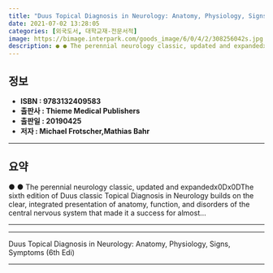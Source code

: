 ```yaml
---
title: "Duus Topical Diagnosis in Neurology: Anatomy, Physiology, Signs, Symptoms (6th Edi)"
date: 2021-07-02 13:28:05
categories: [외국도서, 대학교재-전문서적]
image: https://bimage.interpark.com/goods_image/6/0/4/2/308256042s.jpg
description: ● ● The perennial neurology classic, updated and expandedx0Dx0DThe sixth edition of Duus classic Topical Diagnosis in Neurology builds on the clear, integrate
---
```


## **정보**

- **ISBN : 9783132409583**
- **출판사 : Thieme Medical Publishers**
- **출판일 : 20190425**
- **저자 : Michael Frotscher,Mathias Bahr**

------



## **요약**

●  ●  The perennial neurology classic, updated and expandedx0Dx0DThe sixth edition of Duus classic Topical Diagnosis in Neurology builds on the clear, integrated presentation of anatomy, function, and disorders of the central nervous system that made it a success for almost... 

------



------


Duus Topical Diagnosis in Neurology: Anatomy, Physiology, Signs, Symptoms (6th Edi) 

------


